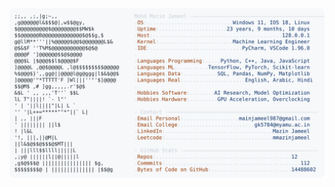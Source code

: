 <picture>
  <source srcset="https://raw.githubusercontent.com/mmazinjameel/mmazinjameel/main/dark_mode.svg?v=1755219312" media="(prefers-color-scheme: dark)">
  <img src="https://raw.githubusercontent.com/mmazinjameel/mmazinjameel/main/light_mode.svg?v=1755219312">
</picture>

